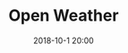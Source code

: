 ---
layout: inner
position: right
title: 'Open Weather'
date: 2018-10-1 20:00
categories: development
tags: php api JSON 
featured_image: '/img/posts/OpenWeather.png'

codebase_link: 'https//github.com/thetamine/openweather'
codebase_text: 'Visit Codebase'

project_link: 'https://openweatherportfolio.000webhostapp.com/'
button_icon: 'github'
button_text: 'Visit Project'
lead_text: 'a simple weather app that fetches weather information for your local area.'
---